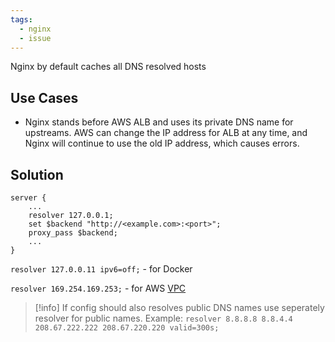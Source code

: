 ```yaml
---
tags:
  - nginx
  - issue
---
```

Nginx by default caches all DNS resolved hosts
## Use Cases
- Nginx stands before AWS ALB and uses its private DNS name for upstreams. AWS can change the IP address for ALB at any time, and Nginx will continue to use the old IP address, which causes errors.

## Solution
```nginx
server {
    ...
    resolver 127.0.0.1; 
    set $backend "http://<example.com>:<port>";
    proxy_pass $backend;
    ...
}
```

`resolver 127.0.0.11 ipv6=off;`  - for Docker

`resolver 169.254.169.253;` - for AWS [VPC](https://docs.aws.amazon.com/vpc/latest/userguide/vpc-dns.html#vpc-dns-limits)

>[!info]
If config should also resolves public DNS names use seperately resolver for public names. Example:
`resolver 8.8.8.8 8.8.4.4 208.67.222.222 208.67.220.220 valid=300s;`


